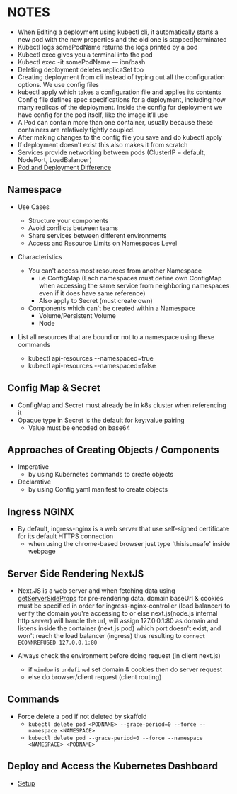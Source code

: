 # NOTES

- When Editing a deployment using kubectl cli, it automatically starts a new pod with the new properties and the old one is stopped|terminated
- Kubectl logs somePodName returns the logs printed by a pod
- Kubectl exec gives you a terminal into the pod
- Kubectl exec -it somePodName — ibn/bash
- Deleting deployment deletes replicaSet too
- Creating deployment from cli instead of typing out all the configuration options. We use config files
- kubectl apply which takes a configuration file and applies its contents
Config file defines spec specifications for a deployment, including how many replicas of the deployment. Inside the config for deployment we have config for the pod itself, like the image it’ll use
- A Pod can contain more than one container, usually because these containers are relatively tightly coupled.
- After making changes to the config file you save and do kubectl apply
- If deployment doesn’t exist this also makes it from scratch
- Services provide networking between pods (ClusterIP = default, NodePort, LoadBalancer)
- [Pod and Deployment Difference](https://stackoverflow.com/q/41325087/)

## Namespace

- Use Cases
  - Structure your components
  - Avoid conflicts between teams
  - Share services between different environments
  - Access and Resource Limits on Namespaces Level

- Characteristics
  - You can't access most resources from another Namespace
    - i.e ConfigMap (Each namespaces must define own ConfigMap when accessing the same service from neighboring namespaces even if it does have same reference)
    - Also apply to Secret (must create own)
  - Components which can't be created within a Namespace
    - Volume/Persistent Volume
    - Node

- List all resources that are bound or not to a namespace using these commands
  - kubectl api-resources --namespaced=true
  - kubectl api-resources --namespaced=false

## Config Map & Secret

- ConfigMap and Secret must already be in k8s cluster when referencing it
- Opaque type in Secret is the default for key:value pairing
  - Value must be encoded on base64

## Approaches of Creating Objects / Components

- Imperative
  - by using Kubernetes commands to create objects
- Declarative
  - by using Config yaml manifest to create objects

## Ingress NGINX

- By default, ingress-nginx is a web server that use self-signed certificate for its default HTTPS connection
  - when using the chrome-based browser just type 'thisisunsafe' inside webpage

## Server Side Rendering NextJS

- Next.JS is a web server and when fetching data using [getServerSideProps](https://nextjs.org/docs/basic-features/data-fetching#getserversideprops-server-side-rendering)
  for pre-rendering data, domain baseUrl & cookies must be specified in order for ingress-nginx-controller (load balancer) to verify the domain you're accessing to or else next.js(node.js internal http server) will handle the url, will assign 127.0.0.1:80 as domain and listens inside the container (next.js pod) which port doesn't exist, and won't reach the load balancer (ingress) thus resulting to `connect ECONNREFUSED 127.0.0.1:80`

- Always check the environment before doing request (in client next.js)
  - if `window` is `undefined` set domain & cookies then do server request
  - else do browser/client request (client routing)

## Commands

- Force delete a pod if not deleted by skaffold
  - `kubectl delete pod <PODNAME> --grace-period=0 --force --namespace <NAMESPACE>`
  - `kubectl delete pod --grace-period=0 --force --namespace <NAMESPACE> <PODNAME>`

## Deploy and Access the Kubernetes Dashboard
- [Setup](https://kubernetes.io/docs/tasks/access-application-cluster/web-ui-dashboard/)
